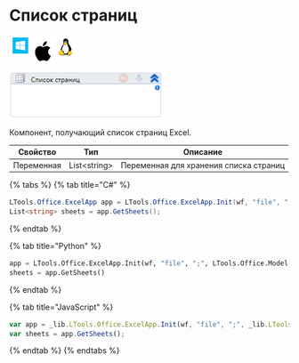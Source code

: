 # Список страниц

![](<../../../../.gitbook/assets/image (100) (1) (1) (1) (1) (2) (35).png>)

![](<../../../../.gitbook/assets/image (127).png>)

Компонент, получающий список страниц Excel.

| Свойство   | Тип           | Описание                               |
| ---------- | ------------- | -------------------------------------- |
| Переменная | List\<string> | Переменная для хранения списка страниц |

{% tabs %}
{% tab title="C#" %}
```csharp
LTools.Office.ExcelApp app = LTools.Office.ExcelApp.Init(wf, "file", ";", LTools.Office.Model.InteropTypes.DX);
List<string> sheets = app.GetSheets();
```
{% endtab %}

{% tab title="Python" %}
```python
app = LTools.Office.ExcelApp.Init(wf, "file", ";", LTools.Office.Model.InteropTypes.DX)
sheets = app.GetSheets()
```
{% endtab %}

{% tab title="JavaScript" %}
```javascript
var app = _lib.LTools.Office.ExcelApp.Init(wf, "file", ";", _lib.LTools.Office.Model.InteropTypes.DX);
var sheets = app.GetSheets();
```
{% endtab %}
{% endtabs %}
